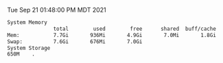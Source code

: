Tue Sep 21 01:48:00 PM MDT 2021
```bash
System Memory
               total        used        free      shared  buff/cache   available
Mem:           7.7Gi       936Mi       4.9Gi       7.0Mi       1.8Gi       6.4Gi
Swap:          7.6Gi       676Mi       7.0Gi
System Storage
650M	.
```
